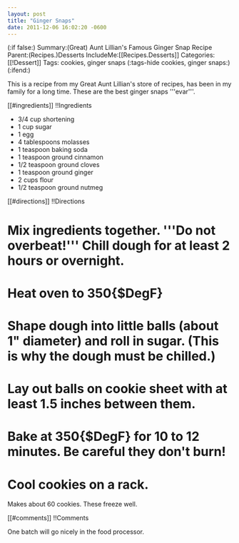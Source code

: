 ```yaml
---
layout: post
title: "Ginger Snaps"
date: 2011-12-06 16:02:20 -0600
---
```

(:if false:)
Summary:(Great) Aunt Lillian's Famous Ginger Snap Recipe
Parent:(Recipes.)Desserts
IncludeMe:[[Recipes.Desserts]]
Categories:[[!Dessert]]
Tags: cookies, ginger snaps
(:tags-hide cookies, ginger snaps:)
(:ifend:)

This is a recipe from my Great Aunt Lillian's store of recipes, has been in my family for a long time. These are the best ginger snaps '''evar'''.

[[#ingredients]]
!!Ingredients
* 3/4 cup shortening
* 1 cup sugar
* 1 egg
* 4 tablespoons molasses
* 1 teaspoon baking soda
* 1 teaspoon ground cinnamon
* 1/2 teaspoon ground cloves
* 1 teaspoon ground ginger
* 2 cups flour
* 1/2 teaspoon ground nutmeg


[[#directions]]
!!Directions

# Mix ingredients together. '''Do not overbeat!''' Chill dough for at least 2 hours or overnight.

# Heat oven to  350{$DegF}

# Shape dough into little balls (about 1" diameter) and roll in sugar. (This is why the dough must be chilled.)

# Lay out balls on cookie sheet with at least 1.5 inches between them.

# Bake at 350{$DegF} for 10 to 12 minutes. Be careful they don't burn!

# Cool cookies on a rack.

Makes about 60 cookies. These freeze well.

[[#comments]]
!!Comments

One batch will go nicely in the food processor.
